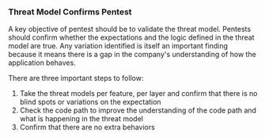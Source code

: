 ### Threat Model Confirms Pentest

A key objective of pentest should be to validate the threat model. Pentests should confirm whether the expectations and the logic defined in the threat model are true. Any variation identified is itself an important finding because it means there is a gap in the company's understanding of how the application behaves.

There are three important steps to follow:

  1. Take the threat models per feature, per layer and confirm that there is no blind spots or variations on the expectation
  2. Check the code path to improve the understanding of the code path and what is happening in the threat model
  3. Confirm that there are no extra behaviors
